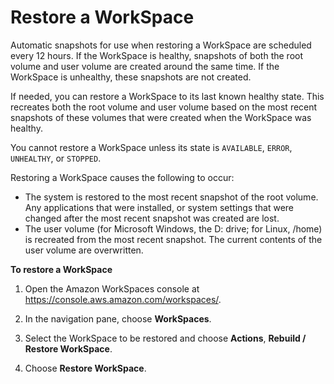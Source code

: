 # Restore a WorkSpace<a name="restore-workspace"></a>

Automatic snapshots for use when restoring a WorkSpace are scheduled every 12 hours\. If the WorkSpace is healthy, snapshots of both the root volume and user volume are created around the same time\. If the WorkSpace is unhealthy, these snapshots are not created\.

If needed, you can restore a WorkSpace to its last known healthy state\. This recreates both the root volume and user volume based on the most recent snapshots of these volumes that were created when the WorkSpace was healthy\.

You cannot restore a WorkSpace unless its state is `AVAILABLE`, `ERROR`, `UNHEALTHY`, or `STOPPED`\.

Restoring a WorkSpace causes the following to occur:
+ The system is restored to the most recent snapshot of the root volume\. Any applications that were installed, or system settings that were changed after the most recent snapshot was created are lost\.
+ The user volume \(for Microsoft Windows, the D: drive; for Linux, /home\) is recreated from the most recent snapshot\. The current contents of the user volume are overwritten\.

**To restore a WorkSpace**

1. Open the Amazon WorkSpaces console at [https://console\.aws\.amazon\.com/workspaces/](https://console.aws.amazon.com/workspaces/)\.

1. In the navigation pane, choose **WorkSpaces**\.

1. Select the WorkSpace to be restored and choose **Actions**, **Rebuild / Restore WorkSpace**\.

1. Choose **Restore WorkSpace**\.
